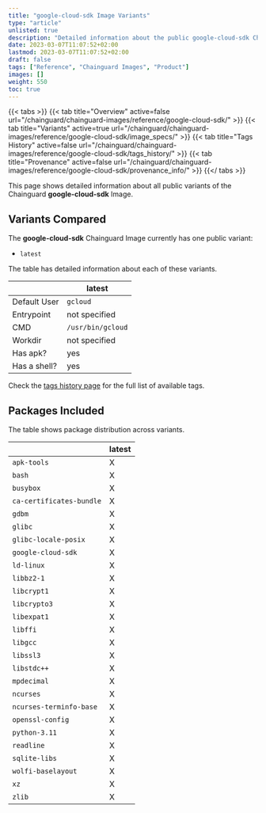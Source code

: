 ```yaml
---
title: "google-cloud-sdk Image Variants"
type: "article"
unlisted: true
description: "Detailed information about the public google-cloud-sdk Chainguard Image variants"
date: 2023-03-07T11:07:52+02:00
lastmod: 2023-03-07T11:07:52+02:00
draft: false
tags: ["Reference", "Chainguard Images", "Product"]
images: []
weight: 550
toc: true
---
```


{{< tabs >}}
{{< tab title="Overview" active=false url="/chainguard/chainguard-images/reference/google-cloud-sdk/" >}}
{{< tab title="Variants" active=true url="/chainguard/chainguard-images/reference/google-cloud-sdk/image_specs/" >}}
{{< tab title="Tags History" active=false url="/chainguard/chainguard-images/reference/google-cloud-sdk/tags_history/" >}}
{{< tab title="Provenance" active=false url="/chainguard/chainguard-images/reference/google-cloud-sdk/provenance_info/" >}}
{{</ tabs >}}

This page shows detailed information about all public variants of the Chainguard **google-cloud-sdk** Image.

## Variants Compared
The **google-cloud-sdk** Chainguard Image currently has one public variant: 

- `latest`

The table has detailed information about each of these variants.

|              | latest            |
|--------------|-------------------|
| Default User | `gcloud`          |
| Entrypoint   | not specified     |
| CMD          | `/usr/bin/gcloud` |
| Workdir      | not specified     |
| Has apk?     | yes               |
| Has a shell? | yes               |

Check the [tags history page](/chainguard/chainguard-images/reference/google-cloud-sdk/tags_history/) for the full list of available tags.

## Packages Included
The table shows package distribution across variants.

|                          | latest |
|--------------------------|--------|
| `apk-tools`              | X      |
| `bash`                   | X      |
| `busybox`                | X      |
| `ca-certificates-bundle` | X      |
| `gdbm`                   | X      |
| `glibc`                  | X      |
| `glibc-locale-posix`     | X      |
| `google-cloud-sdk`       | X      |
| `ld-linux`               | X      |
| `libbz2-1`               | X      |
| `libcrypt1`              | X      |
| `libcrypto3`             | X      |
| `libexpat1`              | X      |
| `libffi`                 | X      |
| `libgcc`                 | X      |
| `libssl3`                | X      |
| `libstdc++`              | X      |
| `mpdecimal`              | X      |
| `ncurses`                | X      |
| `ncurses-terminfo-base`  | X      |
| `openssl-config`         | X      |
| `python-3.11`            | X      |
| `readline`               | X      |
| `sqlite-libs`            | X      |
| `wolfi-baselayout`       | X      |
| `xz`                     | X      |
| `zlib`                   | X      |

